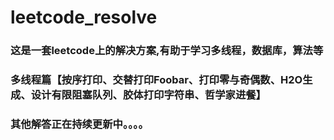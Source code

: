# leetcode_resolve
###
### 这是一套leetcode上的解决方案,有助于学习多线程，数据库，算法等
###
### 
### 多线程篇【按序打印、交替打印Foobar、打印零与奇偶数、H2O生成、设计有限阻塞队列、胶体打印字符串、哲学家进餐】
###
### 其他解答正在持续更新中。。。。
